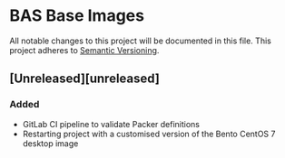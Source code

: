 # BAS Base Images

All notable changes to this project will be documented in this file.
This project adheres to [Semantic Versioning](http://semver.org/spec/v2.0.0.html).

## [Unreleased][unreleased]

### Added

* GitLab CI pipeline to validate Packer definitions
* Restarting project with a customised version of the Bento CentOS 7 desktop image
